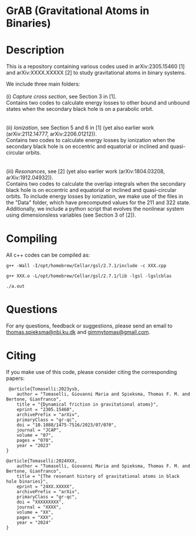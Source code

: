 # GrAB (Gravitational Atoms in Binaries)
# Description
This is a repository containing various codes used in arXiv:2305.15460 [1] and arXiv:XXXX.XXXXX [2] to study gravitational atoms in binary systems. 

We include three main folders:\
\
(i) *Capture cross section*, see Section 3 in [1].\
Contains two codes to calculate energy losses to other bound and unbound states when the secondary black hole is on a parabolic orbit.\
\
\
(ii) *Ionization*, see Section 5 and 6 in [1] (yet also earlier work (arXiv:2112.14777, arXiv:2206.01212)). \
Contains two codes to calculate energy losses by ionization when the secondary black hole is on eccentric and equatorial or inclined and quasi-circular orbits.\
\
\
(iii) *Resonances*, see [2] (yet also earlier work (arXiv:1804.03208, arXiv:1912.04932)).\
Contains two codes to calculate the overlap integrals when the secondary black hole is on eccentric and equatorial or inclined and quasi-circular orbits. To include energy losses by ionization, we make use of the files in the "Data" folder, which have precomputed values for the 211 and 322 state.\
Additionally, we include a python script that evolves the nonlinear system using dimensionsless variables (see Section 3 of [2]).
# Compiling
All c++ codes can be compiled as:
<pre><code>g++ -Wall -I/opt/homebrew/Cellar/gsl/2.7.1/include -c XXX.cpp
  
g++ XXX.o -L/opt/homebrew/Cellar/gsl/2.7.1/lib -lgsl -lgslcblas

./a.out
</code></pre>
# Questions
For any questions, feedback or suggestions, please send an email to <a href="mailto:thomas.spieksma@nbi.ku.dk">thomas.spieksma@nbi.ku.dk</a> and <a href="mailto:gimmytomas@gmail.com">gimmytomas@gmail.com</a>.
# Citing
If you make use of this code, please consider citing the corresponding papers:
<pre><code> @article{Tomaselli:2023ysb,
    author = "Tomaselli, Giovanni Maria and Spieksma, Thomas F. M. and Bertone, Gianfranco",
    title = "{Dynamical friction in gravitational atoms}",
    eprint = "2305.15460",
    archivePrefix = "arXiv",
    primaryClass = "gr-qc",
    doi = "10.1088/1475-7516/2023/07/070",
    journal = "JCAP",
    volume = "07",
    pages = "070",
    year = "2023"
}
  
@article{Tomaselli:2024XXX,
    author = "Tomaselli, Giovanni Maria and Spieksma, Thomas F. M. and Bertone, Gianfranco",
    title = "{The resonant history of gravitational atoms in black hole binaries}",
    eprint = "24XX.XXXXX",
    archivePrefix = "arXiv",
    primaryClass = "gr-qc",
    doi = "XXXXXXXXX",
    journal = "XXXX",
    volume = "XX",
    pages = "XXX",
    year = "2024"
}</code></pre>

